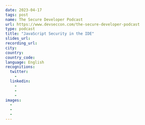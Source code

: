 ```yaml
---
date: 2023-04-17
tags: post
name: The Secure Developer Podcast
url: https://www.devseccon.com/the-secure-developer-podcast
type: podcast
title: "JavaScript Security in the IDE"
slides_url:
recording_url: 
city: 
country: 
country_code: 
language: English
recognitions:
  twitter:
    - 
  linkedin:
    - 
    - 
    - 
images:
  - 
  - 
  - 
---
```


